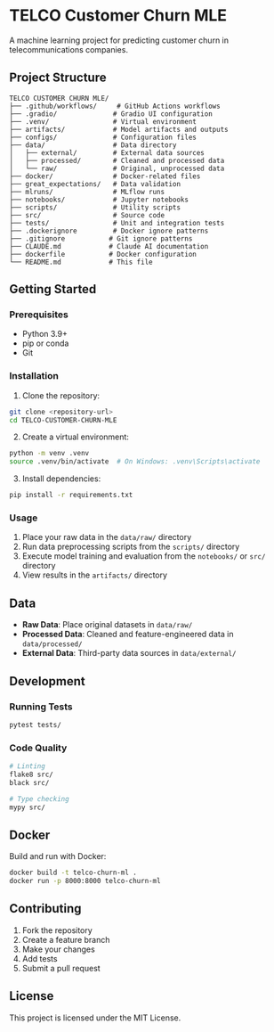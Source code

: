 # TELCO Customer Churn MLE

A machine learning project for predicting customer churn in telecommunications companies.

## Project Structure

```
TELCO CUSTOMER CHURN MLE/
├── .github/workflows/     # GitHub Actions workflows
├── .gradio/              # Gradio UI configuration
├── .venv/                # Virtual environment
├── artifacts/            # Model artifacts and outputs
├── configs/              # Configuration files
├── data/                 # Data directory
│   ├── external/         # External data sources
│   ├── processed/        # Cleaned and processed data
│   └── raw/              # Original, unprocessed data
├── docker/               # Docker-related files
├── great_expectations/   # Data validation
├── mlruns/               # MLflow runs
├── notebooks/            # Jupyter notebooks
├── scripts/              # Utility scripts
├── src/                  # Source code
├── tests/                # Unit and integration tests
├── .dockerignore         # Docker ignore patterns
├── .gitignore           # Git ignore patterns
├── CLAUDE.md            # Claude AI documentation
├── dockerfile           # Docker configuration
└── README.md            # This file
```

## Getting Started

### Prerequisites

- Python 3.9+
- pip or conda
- Git

### Installation

1. Clone the repository:
```bash
git clone <repository-url>
cd TELCO-CUSTOMER-CHURN-MLE
```

2. Create a virtual environment:
```bash
python -m venv .venv
source .venv/bin/activate  # On Windows: .venv\Scripts\activate
```

3. Install dependencies:
```bash
pip install -r requirements.txt
```

### Usage

1. Place your raw data in the `data/raw/` directory
2. Run data preprocessing scripts from the `scripts/` directory
3. Execute model training and evaluation from the `notebooks/` or `src/` directory
4. View results in the `artifacts/` directory

## Data

- **Raw Data**: Place original datasets in `data/raw/`
- **Processed Data**: Cleaned and feature-engineered data in `data/processed/`
- **External Data**: Third-party data sources in `data/external/`

## Development

### Running Tests

```bash
pytest tests/
```

### Code Quality

```bash
# Linting
flake8 src/
black src/

# Type checking
mypy src/
```

## Docker

Build and run with Docker:

```bash
docker build -t telco-churn-ml .
docker run -p 8000:8000 telco-churn-ml
```

## Contributing

1. Fork the repository
2. Create a feature branch
3. Make your changes
4. Add tests
5. Submit a pull request

## License

This project is licensed under the MIT License.


